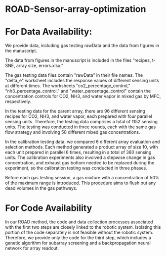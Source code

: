 # ROAD-Sensor-array-optimization

# For Data Availability:

We provide data, including gas testing rawData and the data from figures in the manuscript.

The data from figures in the manuscript is included in the files “recipes, t-SNE, array size, errors.xlsx.”

The gas testing data files contain "rawData" in their file names. The "delta_e" worksheet includes the response values of different sensing units at different times. The worksheets "co2_percentage_control," "nh3_percentage_control," and "water_percentage_control" contain the concentration controls for CO2, NH3, and water vapor in mixed gas by MFC, respectively.

In the testing data for the parent array, there are 96 different sensing recipes for CO2, NH3, and water vapor, each prepared with four parallel sensing units. Therefore, the testing data comprises a total of 1152 sensing units. The testing was conducted in three rounds, each with the same gas flow strategy and involving 50 different mixed gas concentrations.

In the calibration testing data, we compared 6 different array evaluation and selection methods. Each method generated a product array of size 10, with each unit prepared in parallel 6 times, resulting in a total of 360 sensing units. The calibration experiments also involved a stepwise change in gas concentration, and exhaust gas bottom needed to be replaced during the experiment, so the calibration testing was conducted in three phases.

Before each gas testing session, a gas mixture with a concentration of 50% of the maximum range is introduced. This procedure aims to flush out any dead volumes in the gas pathways.

# For Code Availability

In our ROAD method, the code and data collection processes associated with the first two steps are closely linked to the robotic system. Isolating this portion of the code separately is not feasible without the robotic system. Therefore, we provide only the code for the third step, which includes a genetic algorithm for subarray screening and a backpropagation neural network for array readout.

